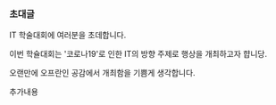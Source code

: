 ### 초대글

IT 학술대회에 여러분을 초데합니다.

이번 학슐대회는 '코로나19'로 인한 IT의 방향 주제로 행상을 개최하고자 햡니당.

오랜만에 오프란인 공감에서 개최함을 기쁨게 생각합니다.

추가내용
